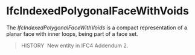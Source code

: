 IfcIndexedPolygonalFaceWithVoids
================================

The _IfcIndexedPolygonalFaceWithVoids_ is a compact representation of a planar face with inner loops, being part of a face set.

> HISTORY&nbsp; New entity in IFC4 Addendum 2.
